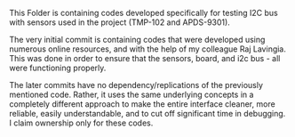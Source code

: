 This Folder is containing codes developed specifically for testing I2C bus with sensors used in the project (TMP-102 and APDS-9301).

The very initial commit is containing codes that were developed using numerous online resources, and with the help of my colleague Raj Lavingia. This was done in order to ensure that the sensors, board, and i2c bus - all were functioning properly. 

The later commits have no dependency/replications of the previously mentioned code. Rather, it uses the same underlying concepts in a completely different approach to make the entire interface cleaner, more reliable, easily understandable, and to cut off significant time in debugging. I claim ownership only for these codes. 